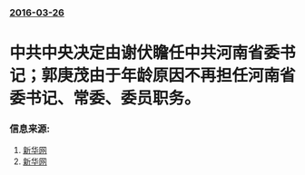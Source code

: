 ### [2016-03-26](/news/2016/03/26/index.md)

##### 
# 中共中央决定由谢伏瞻任中共河南省委书记；郭庚茂由于年龄原因不再担任河南省委书记、常委、委员职务。 




### 信息来源:

1. [新华网](http://news.xinhuanet.com/politics/2016-03/26/c_1118451450.htm)
2. [新华网](http://news.xinhuanet.com/politics/2016-03/26/c_1118451523.htm)
